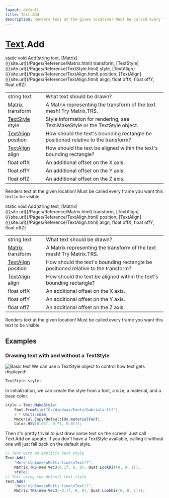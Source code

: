 ```yaml
---
layout: default
title: Text.Add
description: Renders text at the given location! Must be called every frame you want this text to be visible.
---
```

# [Text]({{site.url}}/Pages/Reference/Text.html).Add

<div class='signature' markdown='1'>
static void Add(string text, [Matrix]({{site.url}}/Pages/Reference/Matrix.html) transform, [TextStyle]({{site.url}}/Pages/Reference/TextStyle.html) style, [TextAlign]({{site.url}}/Pages/Reference/TextAlign.html) position, [TextAlign]({{site.url}}/Pages/Reference/TextAlign.html) align, float offX, float offY, float offZ)
</div>

|  |  |
|--|--|
|string text|What text should be drawn?|
|[Matrix]({{site.url}}/Pages/Reference/Matrix.html) transform|A Matrix representing the transform of the text mesh! Try Matrix.TRS.|
|[TextStyle]({{site.url}}/Pages/Reference/TextStyle.html) style|Style information for rendering, see Text.MakeStyle or the TextStyle object.|
|[TextAlign]({{site.url}}/Pages/Reference/TextAlign.html) position|How should the text's bounding rectangle be positioned relative to the transform?|
|[TextAlign]({{site.url}}/Pages/Reference/TextAlign.html) align|How should the text be aligned within the text's bounding rectangle?|
|float offX|An additional offset on the X axis.|
|float offY|An additional offset on the Y axis.|
|float offZ|An additional offset on the Z axis.|

Renders text at the given location! Must be called every frame you want this text to be visible.
<div class='signature' markdown='1'>
static void Add(string text, [Matrix]({{site.url}}/Pages/Reference/Matrix.html) transform, [TextAlign]({{site.url}}/Pages/Reference/TextAlign.html) position, [TextAlign]({{site.url}}/Pages/Reference/TextAlign.html) align, float offX, float offY, float offZ)
</div>

|  |  |
|--|--|
|string text|What text should be drawn?|
|[Matrix]({{site.url}}/Pages/Reference/Matrix.html) transform|A Matrix representing the transform of the text mesh! Try Matrix.TRS.|
|[TextAlign]({{site.url}}/Pages/Reference/TextAlign.html) position|How should the text's bounding rectangle be positioned relative to the transform?|
|[TextAlign]({{site.url}}/Pages/Reference/TextAlign.html) align|How should the text be aligned within the text's bounding rectangle?|
|float offX|An additional offset on the X axis.|
|float offY|An additional offset on the Y axis.|
|float offZ|An additional offset on the Z axis.|

Renders text at the given location! Must be called every frame you want this text to be visible.




## Examples

### Drawing text with and without a TextStyle
![Basic text]({{site.url}}/img/screenshots/BasicText.jpg)
We can use a TextStyle object to control how text gets displayed!
```csharp
TextStyle style;
```
In initialization, we can create the style from a font, a size, a
material, and a base color.
```csharp
style = Text.MakeStyle(
    Font.FromFile("C:/Windows/Fonts/Gabriola.ttf"), 
    3 * Units.cm2m,
    Material.Copy(DefaultIds.materialFont), 
    Color.HSV(0.05f, 0.7f, 0.8f));
```
Then it's pretty trivial to just draw some text on the screen! Just call
Text.Add on update. If you don't have a TextStyle available, calling it
without one will just fall back on the default style.
```csharp
// Text with an explicit text style
Text.Add(
    "Here's\nSome\nMulti-line\nText!!", 
    Matrix.TRS(new Vec3(0.1f, 0, 0), Quat.LookDir(0, 0, 1)), 
    style);
// Text using the default text style
Text.Add(
    "Here's\nSome\nMulti-line\nText!!", 
    Matrix.TRS(new Vec3(-0.1f, 0, 0), Quat.LookDir(0, 0, 1)));
```

